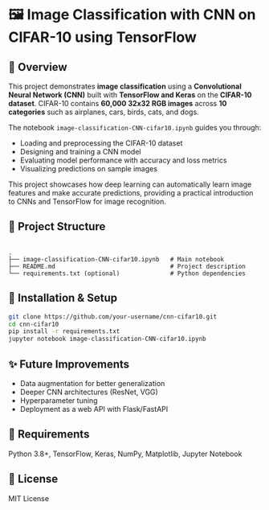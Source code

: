 # 🖼️ Image Classification with CNN on CIFAR-10 using TensorFlow

## 🔎 Overview

This project demonstrates **image classification** using a **Convolutional Neural Network (CNN)** built with **TensorFlow and Keras** on the **CIFAR-10 dataset**. CIFAR-10 contains **60,000 32x32 RGB images** across **10 categories** such as airplanes, cars, birds, cats, and dogs.

The notebook `image-classification-CNN-cifar10.ipynb` guides you through:

- Loading and preprocessing the CIFAR-10 dataset
- Designing and training a CNN model
- Evaluating model performance with accuracy and loss metrics
- Visualizing predictions on sample images

This project showcases how deep learning can automatically learn image features and make accurate predictions, providing a practical introduction to CNNs and TensorFlow for image recognition.

## 📂 Project Structure

```

.
├── image-classification-CNN-cifar10.ipynb   # Main notebook
├── README.md                                # Project description
└── requirements.txt (optional)              # Python dependencies

```

## 🚀 Installation & Setup

```bash
git clone https://github.com/your-username/cnn-cifar10.git
cd cnn-cifar10
pip install -r requirements.txt
jupyter notebook image-classification-CNN-cifar10.ipynb
```

## ✨ Future Improvements

- Data augmentation for better generalization
- Deeper CNN architectures (ResNet, VGG)
- Hyperparameter tuning
- Deployment as a web API with Flask/FastAPI

## 📌 Requirements

Python 3.8+, TensorFlow, Keras, NumPy, Matplotlib, Jupyter Notebook

## 📝 License

MIT License

```

```
